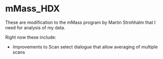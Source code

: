 mMass_HDX
=========

These are modification to the mMass program by Martin Strohhalm that I need for analysis of my data.

Right now these include:

- Improvements to Scan select dialogue that allow averaging of multiple scans 
